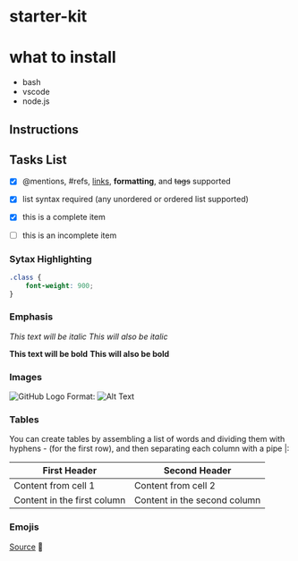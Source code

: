 # starter-kit

# what to install
- bash
- vscode
- node.js


## Instructions


## Tasks List
- [x] @mentions, #refs, [links](), **formatting**, and <del>tags</del> supported
- [x] list syntax required (any unordered or ordered list supported)
- [x] this is a complete item
- [ ] this is an incomplete item


### Sytax Highlighting

``` css
.class {
    font-weight: 900;
}

```

### Emphasis

*This text will be italic*
_This will also be italic_

**This text will be bold**
__This will also be bold__


### Images

![GitHub Logo](/images/logo.png)
Format: ![Alt Text](url)



### Tables

You can create tables by assembling a list of words and dividing them with hyphens - (for the first row), and then separating each column with a pipe |:

First Header | Second Header
------------ | -------------
Content from cell 1 | Content from cell 2
Content in the first column | Content in the second column


### Emojis
[Source](https://github.com/ikatyang/emoji-cheat-sheet/blob/master/README.md)
:frog: